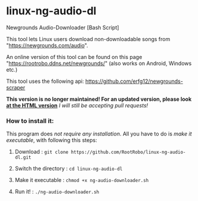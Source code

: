 # linux-ng-audio-dl

Newgrounds Audio-Downloader [Bash Script]

This tool lets Linux users download non-downloadable songs from "https://newgrounds.com/audio".

An online version of this tool can be found on this page "https://rootrobo.ddns.net/newgrounds/" (also works on Android, Windows etc.)

This tool uses the following api: https://github.com/erfg12/newgrounds-scraper

**This version is no longer maintained! For an updated version, please look [at the HTML version](https://github.com/RootRobo/newgrounds-audio-downloader)**
*I will still be accepting pull requests!*

### How to install it:

This program does _not require any installation_. All you have to do is _make it executable_, with following this steps:

1. Download : 
`git clone https://github.com/RootRobo/linux-ng-audio-dl.git`

2. Switch the directory : 
`cd linux-ng-audio-dl`

3. Make it executable : 
`chmod +x ng-audio-downloader.sh`

4. Run it! : 
`./ng-audio-downloader.sh`
